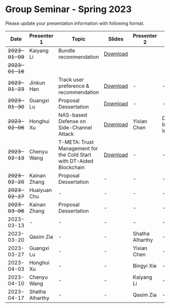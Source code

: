 # Group Seminar - Spring 2023
Please update your presentation information with following format.

| Date  | Presenter 1 | Topic | Slides | Presenter 2 | Topic | Slides |
| ------------- | ------------- | ------------- | ------------- | ------------- | ------------- | ------------- |
| ~~2023-01-09~~  | Kaiyang Li  | Bundle recommendation | [Download](https://github.com/KK429312/Presentation_Schedule/raw/main/slides/Kaiyang%20Li/bundleRec20221205.pptx) |
| ~~2023-01-16~~  |   |   |   |   |   |  |
| ~~2023-01-23~~  | Jinkun Han  | Track user preference & recommendation | [Download](https://github.com/KK429312/Presentation_Schedule/raw/main/slides/Jinkun%20Han/Preference%20Jump-2023.01.22.pdf) |  - | - | - |
| ~~2023-01-30~~  | Guangxi Lu  | Proposal Dessertation | [Download](https://github.com/KK429312/Presentation_Schedule/blob/main/slides/Guangxi%20Lu/Proposal%20Dessertation%20Slides.pptx) | -  | - | - |
| ~~2023-02-06~~  | Honghui Xu  | NAS-based Defense on Side-Channel Attack | [Download](https://github.com/KK429312/Presentation_Schedule/blob/main/slides/Honghui%20Xu/Group_Meeting_HHX_230206.pptx) | Yixian Chen   |Distributed broad learning|  [Download](https://github.com/KK429312/Presentation_Schedule/blob/a455783f0631d7fcbafa4c44d7b399bd06e48e78/slides/Yixian%20Chen/Distributed%20broad%20learning.pptx) |  
| ~~2023-02-13~~  | Chenyu Wang | T-META: Trust Management for the Cold Start with DT-Aided Blockchain| [Download](https://github.com/KK429312/Presentation_Schedule/blob/main/slides/Chenyu%20Wang/Chenyu_TMETA_20230213.pptx) | -  | - | - |
| ~~2023-02-20~~  | Kainan Zhang| Proposal Dessertation | - | - | - | - |
| ~~2023-02-27~~  | Huaiyuan Chu | - | - | - | - | - |
| ~~2023-03-06~~  | Kainan Zhang| Proposal Dessertation | - | - | - | - |
| 2023-03-13  | - | - | - | - | - | - |
| 2023-03-20  | Qasim Zia | - | - | Shatha Alharthy | - | - |
| 2023-03-27  | Guangxi Lu  | - | - | Yixian Chen  | - | - |
| 2023-04-03  | Honghui Xu  | - | - | Bingyi Xie   | - | - |
| 2023-04-10  | Chenyu Wang | - | - | Kaiyang Li   | - | - | 
| 2023-04-17  | Shatha Alharthy | - | - | Qasim Zia | - | - |
